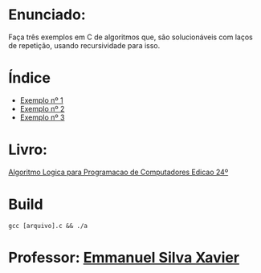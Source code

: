 # Enunciado:

Faça três exemplos em C de algoritmos que, são solucionáveis com laços de repetição, usando recursividade para isso.

# Índice

- [Exemplo nº 1](https://github.com/andrrff/CC/edit/main/Linguagem-de-Programa%C3%A7%C3%A3o/atv_05/example_01.c)
- [Exemplo nº 2](https://github.com/andrrff/CC/edit/main/Linguagem-de-Programa%C3%A7%C3%A3o/atv_05/example_02.c)
- [Exemplo nº 3](https://github.com/andrrff/CC/edit/main/Linguagem-de-Programa%C3%A7%C3%A3o/atv_05/example_03.c)

# Livro:
 [Algoritmo Logica para Programacao de Computadores Edicao 24º](https://github.com/andrrff/CC/files/6094571/algoritmo_.Logica.para.programacao.de.computadores.edicao24.pdf.pdf)

# Build
`gcc [arquivo].c && ./a`

# Professor: [Emmanuel Silva Xavier](https://github.com/emmanuelXavier)
